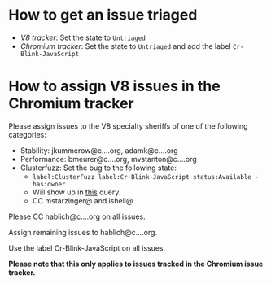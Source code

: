 # How to get an issue triaged
* *V8 tracker*: Set the state to `Untriaged`
* *Chromium tracker*: Set the state to `Untriaged` and add the label `Cr-Blink-JavaScript`

# How to assign V8 issues in the Chromium tracker
Please assign issues to the V8 specialty sheriffs of one of the
following categories:

  * Stability: jkummerow@c....org, adamk@c....org
  * Performance: bmeurer@c....org, mvstanton@c....org
  * Clusterfuzz: Set the bug to the following state:
    * `label:ClusterFuzz label:Cr-Blink-JavaScript status:Available -has:owner`
    * Will show up in [this](https://code.google.com/p/chromium/issues/list?can=2&q=label%3AClusterFuzz+label%3ACr-Blink-JavaScript+status%3AAvailable+-has%3Aowner&colspec=ID+Pri+M+Week+ReleaseBlock+Cr+Status+Owner+Summary+OS+Modified&x=m&y=releaseblock&cells=tiles) query.
    * CC mstarzinger@ and ishell@

Please CC hablich@c....org on all issues.

Assign remaining issues to hablich@c....org.

Use the label Cr-Blink-JavaScript on all issues.

**Please note that this only applies to issues tracked in the Chromium issue tracker.**